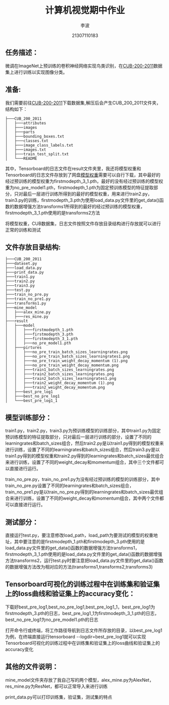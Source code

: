 <div align="center">

# 计算机视觉期中作业

李波                

21307110183



</div>

## 任务描述：

微调在ImageNet上预训练的卷积神经网络实现鸟类识别，在[CUB-200-2011](https://data.caltech.edu/records/65de6-vp158)数据集上进行训练以实现图像分类。

## 准备:
我们需要前往[CUB-200-2011](https://data.caltech.edu/records/65de6-vp158)下载数据集,解压后会产生CUB_200_2011文件夹，结构如下：
```plaintext
├───CUB_200_2011
│   ├───attributes
│   ├───images
│   ├───parts
│   ├───bounding_boxes.txt
│   ├───classes.txt
│   ├───image_class_labels.txt
│   ├───images.txt
│   ├───train_test_split.txt
│   └───README

```

其中，Tensorboard的日志文件在result文件夹里，我还将模型权重和Tensorboard的日志文件存放到了网盘[模型权重](https://drive.google.com/drive/folders/1hJrliYm0wZz6FnxXUPgeT6-CUJNMBktr?usp=sharing)需要可以自行下载，其中最好的经过预训练的模型权重为firstmodepth_3_1.pth，最好的没有经过预训练的模型权重为no_pre_model1.pth，firstmodepth_1.pth为固定预训练模型的特征提取部分，只对最后一层进行训练所得到的最好的模型权重，用来进行train2.py，train3.py的训练，firstmodepth_3.pth为使用load_data.py文件里的get_data()函数的数据增强方法transforms1所得到的最好的经过预训练的模型权重，firstmodepth_3_1.pth使用的是transforms2方法

将模型权重，CUB数据集，日志文件按照文件存放目录结构进行存放就可以进行正常的训练和测试
## 文件存放目录结构:

```plaintext
├───CUB_200_2011
├───dataset.py
├───load_data.py
├───print_data.py
├───train1.py
├───train2.py
├───train3.py
├───test.py
├───train_no_pre.py
├───train_no_pre1.py
├───transforms1.py
├───mine_model
│   ├───alex_mine.py
│   ├───res_mine.py
├───result
│   ├───model
│   │   ├───firstmodepth_1.pth
│   │   ├───firstmodepth_3.pth
│   │   ├───firstmodepth_3_1.pth
│   │   ├───no_pre_model1.pth
│   ├───pirtures
│   │   ├───no_pre_train_batch_sizes_learningrates.png
│   │   ├───no_pre_train_batch_sizes_learningrates1.png
│   │   ├───no_pre_train_weight_decay_momentum (1).png
│   │   ├───no_pre_train_weight_decay_momentum.png
│   │   ├───train1_batch_sizes_learningrates.png
│   │   ├───train2_batch_sizes_learningrates.png
│   │   ├───train2_batch_sizes_learningrates1.png
│   │   ├───train2_weight_decay_momentum (1).png
│   │   ├───train2_weight_decay_momentum.png
│   ├───best_pre_log1
│   ├───best_no_pre_log1
│   └───best_pre_log1_1

```

## 模型训练部分：
train1.py，train2.py，train3.py为预训练模型的训练部分，其中train1.py为固定预训练模型的特征提取部分，只对最后一层进行训练的部分，设置了不同的learningrates和batch_sizes组合，然后train2.py是以train1.py得到的模型权重来进行训练，设置了不同的learningrates和batch_sizes组合，然后train3.py是以train1.py得到的模型权重和train2.py得到的learningrates和batch_sizes最优组合来进行训练，设置了不同的weight_decay和momentum组合，其中三个文件都可以直接进行运行。

train_no_pre.py，train_no_pre1.py为没有经过预训练的模型的训练部分，其中train_no_pre.py设置了不同的learningrates和batch_sizes组合，train_no_pre1.py是以train_no_pre.py得到的learningrates和batch_sizes最优组合来进行训练，设置了不同的weight_decay和momentum组合，其中两个文件都可以直接进行运行。
## 测试部分：
直接运行test.py，要注意修改load_path，load_path为要测试的模型的权重地址，其中要注意的是firstmodepth_1.pth和firstmodepth_3.pth使用的是load_data.py文件里的get_data()函数的数据增强方法transforms1，firstmodepth_3_1.pth使用的是load_data.py文件里的get_data()函数的数据增强方法transforms2，运行test.py时要注意把load_data.py文件里的get_data()函数的数据增强方法改为相对应的方法(transforms1,transforms2,transforms3)

## Tensorboard可视化的训练过程中在训练集和验证集上的loss曲线和验证集上的accuracy变化：
下载好best_pre_log1,best_no_pre_log1,best_pre_log1_1，best_pre_log1为firstmodepth_3.pth的日志，best_pre_log1_1为firstmodepth_3_1.pth的日志，best_no_pre_log1为no_pre_model1.pth的日志

打开命令行或终端，将工作路径导航到日志文件所存放的目录，以best_pre_log1为例，在终端直接运行tensorboard --logdir=best_pre_log1就可以实现Tensorboard可视化的训练过程中在训练集和验证集上的loss曲线和验证集上的accuracy变化


## 其他的文件说明：
mine_model文件夹存放了我自己写的两个模型，alex_mine.py为AlexNet，res_mine.py为ResNet，都可以正常导入来进行训练

print_data.py可以打印训练集，验证集，测试集的特点

